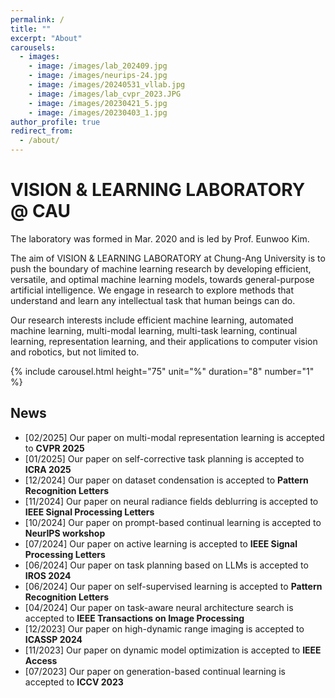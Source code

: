 ```yaml
---
permalink: /
title: ""
excerpt: "About"
carousels:
  - images:
    - image: /images/lab_202409.jpg
    - image: /images/neurips-24.jpg
    - image: /images/20240531_vllab.jpg
    - image: /images/lab_cvpr_2023.JPG
    - image: /images/20230421_5.jpg
    - image: /images/20230403_1.jpg
author_profile: true
redirect_from: 
  - /about/
---
```




# VISION & LEARNING LABORATORY @ CAU

The laboratory was formed in Mar. 2020 and is led by Prof. Eunwoo Kim.  

The aim of VISION & LEARNING LABORATORY at Chung-Ang University is to push the boundary of machine learning research by developing efficient, versatile, and optimal machine learning models, towards general-purpose artificial intelligence.
We engage in research to explore methods that understand and learn any intellectual task that human beings can do.

Our research interests include efficient machine learning, automated machine learning, multi-modal learning, multi-task learning, continual learning, representation learning, and their applications to computer vision and robotics, but not limited to.

{% include carousel.html height="75" unit="%" duration="8" number="1" %}

## News
* [02/2025] Our paper on multi-modal representation learning is accepted to **CVPR 2025**
* [01/2025] Our paper on self-corrective task planning is accepted to **ICRA 2025**
* [12/2024] Our paper on dataset condensation is accepted to **Pattern Recognition Letters**
* [11/2024] Our paper on neural radiance fields deblurring is accepted to **IEEE Signal Processing Letters**
* [10/2024] Our paper on prompt-based continual learning is accepted to **NeurIPS workshop**
* [07/2024] Our paper on active learning is accepted to **IEEE Signal Processing Letters**
* [06/2024] Our paper on task planning based on LLMs is accepted to **IROS 2024**
* [06/2024] Our paper on self-supervised learning is accepted to **Pattern Recognition Letters**
* [04/2024] Our paper on task-aware neural architecture search is accepted to **IEEE Transactions on Image Processing**
* [12/2023] Our paper on high-dynamic range imaging is accepted to **ICASSP 2024**
* [11/2023] Our paper on dynamic model optimization is accepted to **IEEE Access**
* [07/2023] Our paper on generation-based continual learning is accepted to **ICCV 2023**
